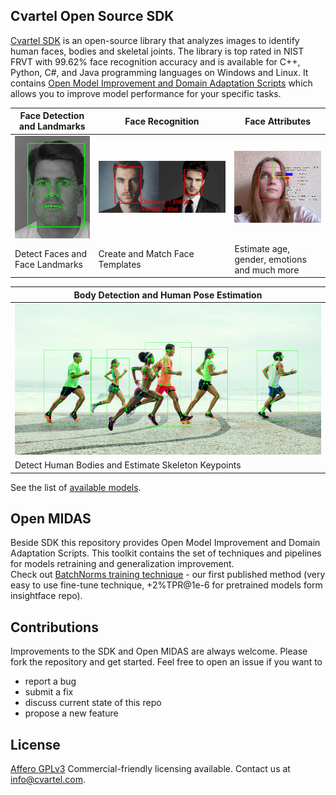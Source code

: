
## Cvartel Open Source SDK

[Cvartel SDK](sdk/) is an open-source library that analyzes images to identify human faces, bodies and skeletal joints. The library is top rated in NIST FRVT with 99.62% face recognition accuracy and is available for C++, Python, C#, and Java programming languages on Windows and Linux.
It contains [Open Model Improvement and Domain Adaptation Scripts](open_midas/) which allows you to improve model performance for your specific tasks.

|Face Detection and Landmarks|Face Recognition|Face Attributes|
|--|--|--|
|![face_detector](sdk/img_samples/doc/detection_and_landmarks.png)|![face_detector](sdk/img_samples/doc/face_recognition.png)|![face_detector](sdk/img_samples/doc/face_attributes.png) |
| Detect Faces and Face Landmarks| Create and Match Face Templates | Estimate age, gender, emotions and much more|

|Body Detection and Human Pose Estimation|
|--|
|![face_detector](sdk/img_samples/doc/pose_estimation.png)|
| Detect Human Bodies and Estimate Skeleton Keypoints| 

See the list of [available models](sdk/).


## Open MIDAS

Beside SDK this repository provides Open Model Improvement and Domain Adaptation Scripts. This toolkit contains the set of techniques and pipelines for models retraining and generalization improvement.  
Check out [BatchNorms training technique](open_midas/README.md) - our first published method (very easy to use fine-tune technique, +2%TPR@1e-6 for pretrained models form insightface repo).

## Contributions

Improvements to the SDK and Open MIDAS are always welcome. Please fork the repository and get started. 
Feel free  to open an issue if you want to
* report a bug
* submit a fix
* discuss current state of this repo
* propose a new feature

## License

[Affero GPLv3](http://www.gnu.org/licenses/agpl-3.0.html)
Commercial-friendly licensing available. Contact us at info@cvartel.com.
